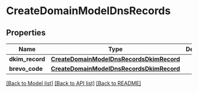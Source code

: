 # CreateDomainModelDnsRecords

## Properties
Name | Type | Description | Notes
------------ | ------------- | ------------- | -------------
**dkim_record** | [**CreateDomainModelDnsRecordsDkimRecord**](CreateDomainModelDnsRecordsDkimRecord.md) |  | [optional] 
**brevo_code** | [**CreateDomainModelDnsRecordsDkimRecord**](CreateDomainModelDnsRecordsDkimRecord.md) |  | [optional] 

[[Back to Model list]](../README.md#documentation-for-models) [[Back to API list]](../README.md#documentation-for-api-endpoints) [[Back to README]](../README.md)


